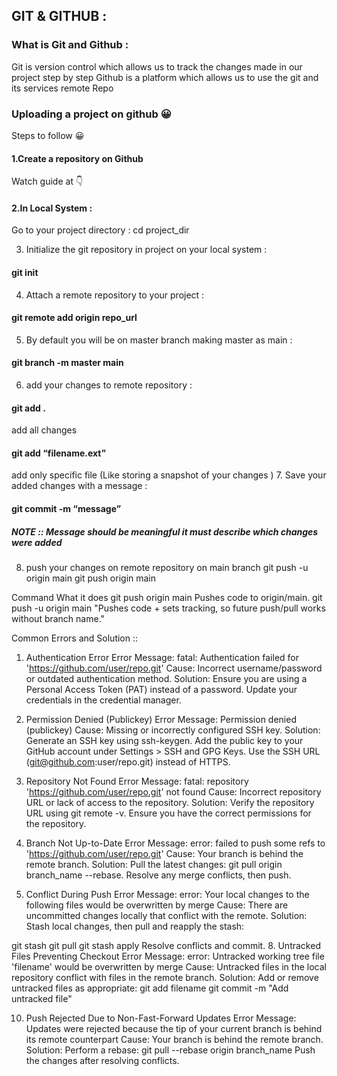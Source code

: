 ## GIT & GITHUB :

### What is Git and Github :
Git is version control which allows us to track the changes made in our project step by step
Github is a platform which allows us to use the git and its services 
remote Repo   
                       
### Uploading a project on github 😀
Steps to follow 😀
#### 1.Create a repository on Github                   
 Watch guide at 👇

#### 2.In Local System :
Go to your project directory  : cd project_dir

3. Initialize the git repository in project on your local system  : 
 #### git init 
4. Attach a remote repository to your project : 
 #### git remote add origin repo_url
5. By default you will be on master branch making master as main : 
#### git branch -m master main
6. add your changes to remote repository : 
#### git add .  
add all changes  
#### git add “filename.ext”
add only specific file (Like storing a snapshot of your changes )
7. Save your added changes with a message : 
#### git commit -m “message”
##### NOTE :: Message should be meaningful it must describe which changes were added 
8. push your changes on remote repository on main branch  git push -u origin main git push origin main

Command	What it does
git push origin main	Pushes code to origin/main.
git push -u origin main	"Pushes code + sets tracking, so future push/pull works without branch name."


Common Errors and Solution ::
1. Authentication Error
Error Message: fatal: Authentication failed for 'https://github.com/user/repo.git'
Cause: Incorrect username/password or outdated authentication method.
Solution:
Ensure you are using a Personal Access Token (PAT) instead of a password.
Update your credentials in the credential manager.

2. Permission Denied (Publickey)
Error Message: Permission denied (publickey)
Cause: Missing or incorrectly configured SSH key.
Solution:
Generate an SSH key using ssh-keygen.
Add the public key to your GitHub account under Settings > SSH and GPG Keys.
Use the SSH URL (git@github.com:user/repo.git) instead of HTTPS.

3. Repository Not Found
Error Message: fatal: repository 'https://github.com/user/repo.git' not found
Cause: Incorrect repository URL or lack of access to the repository.
Solution:
Verify the repository URL using git remote -v.
Ensure you have the correct permissions for the repository.

4. Branch Not Up-to-Date
Error Message: error: failed to push some refs to 'https://github.com/user/repo.git'
Cause: Your branch is behind the remote branch.
Solution:
Pull the latest changes: git pull origin branch_name --rebase.
Resolve any merge conflicts, then push.

5. Conflict During Push
Error Message: error: Your local changes to the following files would be overwritten by merge
Cause: There are uncommitted changes locally that conflict with the remote.
Solution:
Stash local changes, then pull and reapply the stash:

git stash
git pull
git stash apply
Resolve conflicts and commit.
8. Untracked Files Preventing Checkout
Error Message: error: Untracked working tree file 'filename' would be overwritten by merge
Cause: Untracked files in the local repository conflict with files in the remote branch.
Solution:
Add or remove untracked files as appropriate:
git add filename
git commit -m "Add untracked file"

10. Push Rejected Due to Non-Fast-Forward Updates
Error Message: Updates were rejected because the tip of your current branch is behind its remote counterpart
Cause: Your branch is behind the remote branch.
Solution:
Perform a rebase:
git pull --rebase origin branch_name
Push the changes after resolving conflicts.


